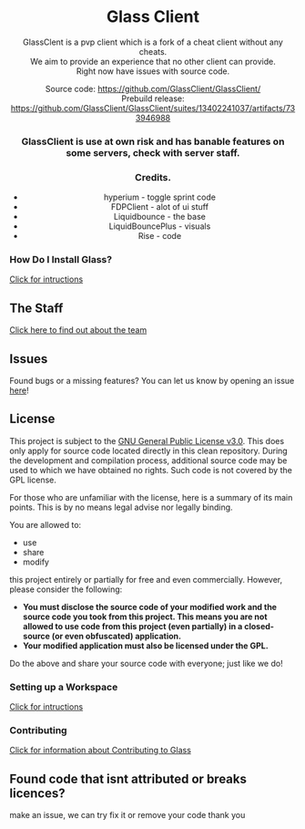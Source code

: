 <div align="center">

# Glass Client

GlassClent is a pvp client which is a fork of a cheat client without any cheats.<br>
We aim to provide an experience that no other client can provide. <br>
Right now have issues with source code.

Source code: https://github.com/GlassClient/GlassClient/ \
Prebuild release: https://github.com/GlassClient/GlassClient/suites/13402241037/artifacts/733946988

### GlassClient is use at own risk and has banable features on some servers, check with server staff.



### Credits.
- hyperium - toggle sprint code<br>
- FDPClient - alot of ui stuff<br>
- Liquidbounce - the base<br>
- LiquidBouncePlus - visuals <br>
- Rise - code<br>

</div>

### How Do I Install Glass?
[Click for intructions](https://github.com/GlassClient/GlassClient/blob/Client/docs/INSTALLING.md)

## The Staff
[Click here to find out about the team](https://github.com/GlassClient/GlassClient/blob/Client/docs/TEAM.md)

## Issues
Found bugs or a missing features? You can let us know by opening an issue [here](https://github.com/GlassClient/GlassClient/issues)!

## License
This project is subject to the [GNU General Public License v3.0](LICENSE). This does only apply for source code located directly in this clean repository. During the development and compilation process, additional source code may be used to which we have obtained no rights. Such code is not covered by the GPL license.

For those who are unfamiliar with the license, here is a summary of its main points. This is by no means legal advise nor legally binding.

You are allowed to:
- use
- share
- modify

this project entirely or partially for free and even commercially. However, please consider the following:

- **You must disclose the source code of your modified work and the source code you took from this project. This means you are not allowed to use code from this project (even partially) in a closed-source (or even obfuscated) application.**
- **Your modified application must also be licensed under the GPL.**

Do the above and share your source code with everyone; just like we do!

### Setting up a Workspace
[Click for intructions](https://github.com/GlassClient/GlassClient/blob/Client/docs/WORKSPACE.md)

### Contributing
[Click for information about Contributing to Glass](https://github.com/GlassClient/GlassClient/blob/Client/docs/NOTECONTRUBTIONS.md)

## Found code that isnt attributed or breaks licences?
make an issue, we can try fix it or remove your code
thank you
